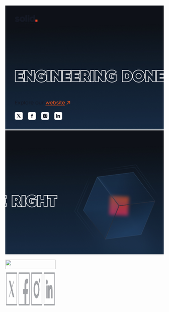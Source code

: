 <a href="https://dev.to/GrahamTheDev"><picture><source media="(min-width: 769px) and (prefers-color-scheme: light)" srcset="image/Frame 83 light part left.jpg"><source media="(max-width: 768px) and (prefers-color-scheme: light)" srcset="image/light left mobile.jpg"><source media="(max-width: 768px) and (prefers-color-scheme: dark)" srcset="image/dark left mobile.jpg"><img src="image/Frame 83 dark part left.jpg" ></picture></a><a href="https://github.com/GrahamTheDevRel/a11y-monsters"><picture><source media="(min-width: 769px) and (prefers-color-scheme: light)" srcset="image/Frame 83 light part right.jpg"><source media="(max-width: 768px) and (prefers-color-scheme: light)" srcset="image/light right mobile.jpg"><source media="(max-width: 768px) and (prefers-color-scheme: dark)" srcset="image/dark right mobile.jpg"><img src="image/Frame 83 dark part right.jpg" ></picture></a>
<div><a href="https://solid.software/"><img src="image/Group 3224.svg" width="160" height=30 ></a></div>
<div><a href="https://x.com/SolidSoftwareHQ"><img src="image/twitter.svg" x="25" y="279" width="40" height=120 ></a><a href="https://www.facebook.com/SolidSoftwareHQ/?locale=ru_RU"><img src="image/fb.svg" width="40" height=120 ></a><a href="https://www.instagram.com/solidsoftwarehq/"><img src="image/inst.svg" width="40" height=120 ></a><a href="https://ua.linkedin.com/company/solidsoftware"><img src="image/linked.svg" width="40" height=120 ></a></div>
